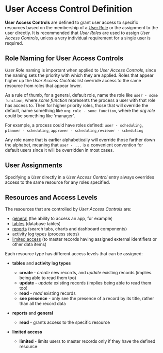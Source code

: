 # User Access Control Definition

**User Access Controls** are defined to grant user access to specific resources based on the membership of a [User Role](../user_roles/0_introduction.md) or the assignment to the user directly. It is recommended that *User Roles* are used to assign *User Access Controls*, unless a very individual requirement for a single user is required.

## Role Naming for User Access Controls

*User Role* naming is important when applied to *User Access Controls*, since the naming sets the priority with which they are applied. Roles that appear higher up the *User Access Controls* list override access to the same resource from roles that appear lower.

As a rule of thumb, for a general, default role, name the role like `user - some function`, where *some function* represents the process a user with that role has access to. Then for higher priority roles, those that will override the default, name something like `org role - some function`, where the *org role* could be something like 'manager'.

For example, a process could have roles defined: `user - scheduling`, `planner - scheduling`, `approver - scheduling`,`reviewer - scheduling`

Any role name that is earlier alphabetically will override those farther down the alphabet, meaning that `user - ...` is a convenient convention for default users since it will be overridden in most cases.

## User Assignments

Specifying a *User* directly in a *User Access Control* entry always overrides access to the same resource for any roles specified.

## Resources and Access Levels

The resources that are controlled by *User Access Controls* are:

- [general](general_resources.md) (the ability to access an app, for example)
- [tables](tables.md) (database tables)
- [reports](reports.md) (search tabs, charts and dashboard components)
- [activity log types](activity_log_types.md) (process steps)
- [limited access](limited_access.md) (to master records having assigned external identifiers or other data items)

Each resource type has different access levels that can be assigned:

- **tables** and **activity log types**
  - **create** - *create* new records, and *update* existing records (implies being able to read them too)
  - **update** - *update* existing records (implies being able to read them too)
  - **read** - *read* existing records
  - **see presence** - only see the presence of a record by its title, rather than all the record data

- **reports** and **general**
  - **read** - grants access to the specific resource

- **limited access**
  - **limited** - limits users to master records only if they have the defined resource
